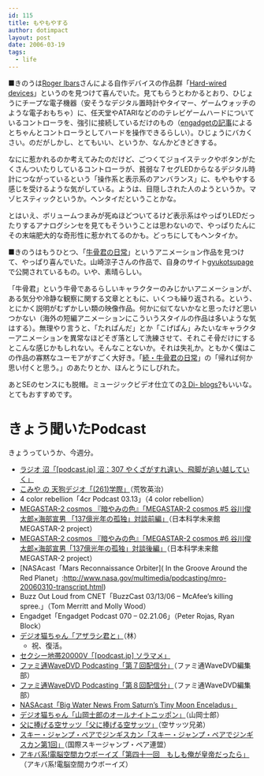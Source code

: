 ```yaml
---
id: 115
title: もやもやする
author: dotimpact
layout: post
date: 2006-03-19
tags:
  - life
---
```

■きのうは[Roger Ibars][1]さんによる自作デバイスの作品群「[Hard-wired devices][2]」というのを見つけて喜んでいた。見てもらうとわかるとおり、ひじょうにチープな電子機器（安そうなデジタル置時計やタイマー、ゲームウォッチのような電子おもちゃ）に、任天堂やATARIなどののテレビゲームハードについているコントローラを、強引に接続しているだけのもの（[engadgetの記事][3]によるとちゃんとコントローラとしてハードを操作できるらしい）。ひじょうにバカくさい。のだがしかし、とてもいい、というか、なんかどきどきする。

なにに惹かれるのか考えてみたのだけど、ごつくてジョイステックやボタンがたくさんついたりしているコントローラが、貧弱な７セグLEDからなるデジタル時計につながっているという「操作系と表示系のアンバランス」に、もやもやする感じを受けるような気がしている。ようは、目隠しされた人のようというか。マゾヒスティックというか。ヘンタイだということかな。

とはいえ、ボリュームつまみが死ぬほどついてるけど表示系はやっぱりLEDだったりするアナログシンセを見てもそういうことは思わないので、やっぱりたんにその末端肥大的な奇形性に惹かれてるのかも。どっちにしてもヘンタイか。

■きのうはもうひとつ、「[牛骨君の日常][4]」というアニメーション作品を見つけて、やっぱり喜んでいた。山崎涼子さんの作品で、自身のサイト[gyukotsupage][5]で公開されているもの。いや、素晴らしい。

「牛骨君」という牛骨であるらしいキャラクターのみじかいアニメーションが、ある気分や冷静な観察に関する文章とともに、いくつも繰り返される。という、とにかく説明がむずかしい類の映像作品。何かに似てないかなと思ったけど思いつかない（海外の短編アニメーションにこういうスタイルの作品は多いような気はする）。無理やり言うと、「たれぱんだ」とか「こげぱん」みたいなキャラクターアニメーションを異常なほどそぎ落として洗練させて、それこそ骨だけにするとこんな感じかもしれない。そんなことないか。それは失礼か。ともかく僕はこの作品の寡黙なユーモアがすごく大好き。「[続・牛骨君の日常][6]」の「帰れば何か思い付くと思う。」のあたりとか、ほんとうにしびれた。

あとSEのセンスにも脱帽。ミュージックビデオ仕立ての[3 Di- blogs?][7]もいいな。とてもおすすめです。

# きょう聞いたPodcast

きょうっていうか、今週分。

  * [ラジオ 沼「[podcast.jp] 沼：307 やくざがすれ違い、飛脚が追い越していく」][8]
  * [こみや の 天狗デジオ「(261)学際」][9]（荒牧英治）
  * 4 color rebellion「4cr Podcast 03.13」（4 color rebellion）
  * [MEGASTAR-2 cosmos 『暗やみの色』「MEGASTAR-2 cosmos #5 谷川俊太郎×海部宣男 「137億光年の孤独」対談前編」][10]（日本科学未来館　MEGASTAR-2 project）
  * [MEGASTAR-2 cosmos 『暗やみの色』「MEGASTAR-2 cosmos #6 谷川俊太郎×海部宣男「137億光年の孤独」対談後編」][10]（日本科学未来館　MEGASTAR-2 project）
  * \[NASAcast「Mars Reconnaissance Orbiter\]( In the Groove Around the Red Planet」:http://www.nasa.gov/multimedia/podcasting/mro-20060310-transcript.html)
  * Buzz Out Loud from CNET「BuzzCast 03/13/06 &#8211; McAfee&#8217;s killing spree.」（Tom Merritt and Molly Wood）
  * Engadget「Engadget Podcast 070 &#8211; 02.21.06」（Peter Rojas, Ryan Block）
  * [デジオ猫ちゃん「アザラシ君と」][11]（林） 
      * 祝、復活。
  * [セクシー地帯20000V「[podcast.jp] ソラマメ」][12]
  * [ファミ通WaveDVD Podcasting「第７回配信分」][13]（ファミ通WaveDVD編集部）
  * [ファミ通WaveDVD Podcasting「第８回配信分」][13]（ファミ通WaveDVD編集部）
  * [NASAcast「Big Water News From Saturn&#8217;s Tiny Moon Enceladus」][14]
  * [デジオ猫ちゃん「山岡士郎のオールナイトニッポン」][11]（山岡士郎）
  * [父に捧げる空サッツ「父に捧げる空サッツ」][15]（空サッツ兄弟）
  * [スキー・ジャンプ・ペアでジンギスカン「スキー・ジャンプ・ペアでジンギスカン第1回」][15]（国際スキージャンプ・ペア連盟）
  * [アキバ系!電脳空間カウボーイズ「第四十一回　もしも俺が皇帝だったら」][16]（アキバ系!電脳空間カウボーイズ）

 [1]: http://www.selfmadeobjects.net/
 [2]: http://www.selfmadeobjects.net/hwd/hwd.htm
 [3]: http://japanese.engadget.com/2006/03/17/hardwired/
 [4]: http://www.gyukotsu.com/g1.html
 [5]: http://www.gyukotsu.com/
 [6]: http://www.gyukotsu.com/g2.html
 [7]: http://www.gyukotsu.com/3d.html
 [8]: http://sweet.podcast.jp/home/numa/archives/release/main/2006/03/12_131215.html
 [9]: http://d.hatena.ne.jp/aramaki/20060313
 [10]: http://www.miraikan.jst.go.jp/j/info/2006/if_0122_01.html
 [11]: http://kawaii-nekochan.com/dedio/dedio.html
 [12]: http://sweet.podcast.jp/home/sexy20000/archives/release/main/2006/03/16_000142.html
 [13]: http://www.enterbrain.co.jp/fwd/podcast_backnumber.html
 [14]: http://www.nasa.gov/multimedia/podcasting/cassini-20060309.html
 [15]: http://cs.nxpress.net/podcast_sjp/
 [16]: http://keith.weblogs.jp/cyberspace/2006/03/post_c180.html

